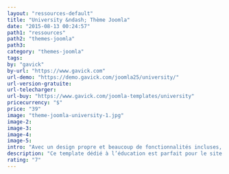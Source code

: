 ```yaml
---
layout: "ressources-default"
title: "University &ndash; Thème Joomla"
date: "2015-08-13 00:24:57"
path1: "ressources"
path2: "themes-joomla"
path3:
category: "themes-joomla"
tags:
by: "gavick"
by-url: "https://www.gavick.com"
url-demo: "https://demo.gavick.com/joomla25/university/"
url-version-gratuite:
url-telecharger:
url-buy: "https://www.gavick.com/joomla-templates/university"
pricecurrency: "$"
price: "39"
image: "theme-joomla-university-1.jpg"
image-2:
image-3:
image-4:
image-5:
intro: "Avec un design propre et beaucoup de fonctionnalités incluses, ce thème Joomla dédié à l’éducation est parfait pour le site Web d’une école, d’un collège ou d’une université. Le support de JomSocial fait de ce template un outil puissant pour accueillir les interactions entre professeurs-étudiants et mettre en scène les contenus générés par la communauté."
description: "Ce template dédié à l’éducation est parfait pour le site Web d’une école, d’un collège ou d’une université."
rating: "7"
---
```


